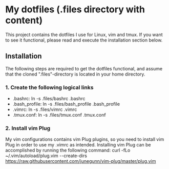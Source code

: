 # My dotfiles (.files directory with content)
This project contains the dotfiles I use for Linux, vim and tmux.
If you want to see it functional, please read and execute the installation section below. 

## Installation
The following steps are required to get the dotfiles functional, and assume that the cloned ".files"-directory is located in your home directory.

### 1. Create the following logical links
* .bashrc: ln -s .files/bashrc .bashrc
* .bash_profile: ln -s .files/bash_profile .bash_profile
* .vimrc: ln -s .files/vimrc .vimrc
* .tmux.conf: ln -s .files/tmux.conf .tmux.conf

### 2. Install vim Plug
My vim configurations contains vim Plug plugins, so you need to install vim Plug in order to use my .vimrc as intended. 
Installing vim Plug can be accomplished by running the following command:
curl -fLo ~/.vim/autoload/plug.vim --create-dirs https://raw.githubusercontent.com/junegunn/vim-plug/master/plug.vim
